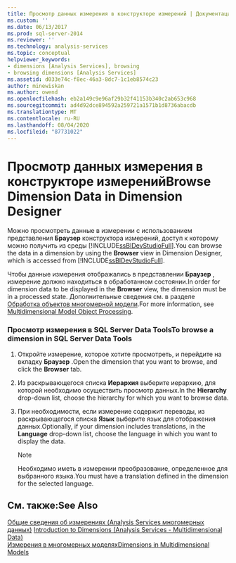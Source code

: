 ```yaml
---
title: Просмотр данных измерения в конструкторе измерений | Документация Майкрософт
ms.custom: ''
ms.date: 06/13/2017
ms.prod: sql-server-2014
ms.reviewer: ''
ms.technology: analysis-services
ms.topic: conceptual
helpviewer_keywords:
- dimensions [Analysis Services], browsing
- browsing dimensions [Analysis Services]
ms.assetid: d033e74c-f8ec-46a3-8dc7-1c1eb8574c23
author: minewiskan
ms.author: owend
ms.openlocfilehash: eb2a149c9e96af29b32f41153b340c2ab653c968
ms.sourcegitcommit: ad4d92dce894592a259721a1571b1d8736abacdb
ms.translationtype: MT
ms.contentlocale: ru-RU
ms.lasthandoff: 08/04/2020
ms.locfileid: "87731022"
---
```

# <a name="browse-dimension-data-in-dimension-designer"></a><span data-ttu-id="b14a6-102">Просмотр данных измерения в конструкторе измерений</span><span class="sxs-lookup"><span data-stu-id="b14a6-102">Browse Dimension Data in Dimension Designer</span></span>
  <span data-ttu-id="b14a6-103">Можно просмотреть данные в измерении с использованием представления **Браузер** конструктора измерений, доступ к которому можно получить из среды [!INCLUDE[ssBIDevStudioFull](../../includes/ssbidevstudiofull-md.md)].</span><span class="sxs-lookup"><span data-stu-id="b14a6-103">You can browse the data in a dimension by using the **Browser** view in Dimension Designer, which is accessed from [!INCLUDE[ssBIDevStudioFull](../../includes/ssbidevstudiofull-md.md)].</span></span>  
  
 <span data-ttu-id="b14a6-104">Чтобы данные измерения отображались в представлении **Браузер** , измерение должно находиться в обработанном состоянии.</span><span class="sxs-lookup"><span data-stu-id="b14a6-104">In order for dimension data to be displayed in the **Browser** view, the dimension must be in a processed state.</span></span> <span data-ttu-id="b14a6-105">Дополнительные сведения см. в разделе [Обработка объектов многомерной модели](processing-a-multidimensional-model-analysis-services.md).</span><span class="sxs-lookup"><span data-stu-id="b14a6-105">For more information, see [Multidimensional Model Object Processing](processing-a-multidimensional-model-analysis-services.md).</span></span>  
  
### <a name="to-browse-a-dimension-in-sql-server-data-tools"></a><span data-ttu-id="b14a6-106">Просмотр измерения в SQL Server Data Tools</span><span class="sxs-lookup"><span data-stu-id="b14a6-106">To browse a dimension in SQL Server Data Tools</span></span>  
  
1.  <span data-ttu-id="b14a6-107">Откройте измерение, которое хотите просмотреть, и перейдите на вкладку **Браузер** .</span><span class="sxs-lookup"><span data-stu-id="b14a6-107">Open the dimension that you want to browse, and click the **Browser** tab.</span></span>  
  
2.  <span data-ttu-id="b14a6-108">Из раскрывающегося списка **Иерархия** выберите иерархию, для которой необходимо осуществить просмотр данных.</span><span class="sxs-lookup"><span data-stu-id="b14a6-108">In the **Hierarchy** drop-down list, choose the hierarchy for which you want to browse data.</span></span>  
  
3.  <span data-ttu-id="b14a6-109">При необходимости, если измерение содержит переводы, из раскрывающегося списка **Язык** выберите язык для отображения данных.</span><span class="sxs-lookup"><span data-stu-id="b14a6-109">Optionally, if your dimension includes translations, in the **Language** drop-down list, choose the language in which you want to display the data.</span></span>  
  
    > [!NOTE]  
    >  <span data-ttu-id="b14a6-110">Необходимо иметь в измерении преобразование, определенное для выбранного языка.</span><span class="sxs-lookup"><span data-stu-id="b14a6-110">You must have a translation defined in the dimension for the selected language.</span></span>  
  
## <a name="see-also"></a><span data-ttu-id="b14a6-111">См. также:</span><span class="sxs-lookup"><span data-stu-id="b14a6-111">See Also</span></span>  
 <span data-ttu-id="b14a6-112">[Общие сведения об измерениях &#40;Analysis Services многомерных данных&#41;](../multidimensional-models-olap-logical-dimension-objects/dimensions-analysis-services-multidimensional-data.md) </span><span class="sxs-lookup"><span data-stu-id="b14a6-112">[Introduction to Dimensions &#40;Analysis Services - Multidimensional Data&#41;](../multidimensional-models-olap-logical-dimension-objects/dimensions-analysis-services-multidimensional-data.md) </span></span>  
 [<span data-ttu-id="b14a6-113">Измерения в многомерных моделях</span><span class="sxs-lookup"><span data-stu-id="b14a6-113">Dimensions in Multidimensional Models</span></span>](dimensions-in-multidimensional-models.md)  
  
  
